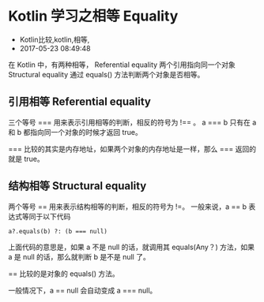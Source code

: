 # Kotlin 学习之相等 Equality
- Kotlin比较,kotlin,相等,
- 2017-05-23 08:49:48

在 Kotlin 中，有两种相等，
 Referential equality 两个引用指向同一个对象
 Structural equality 通过 equals() 方法判断两个对象是否相等。

## 引用相等 Referential equality

三个等号 === 用来表示引用相等的判断，相反的符号为 !== 。 a === b 只有在 a 和 b 都指向同一个对象的时候才返回 true。

=== 比较的其实是内存地址，如果两个对象的内存地址是一样，那么 === 返回的就是 true。

## 结构相等 Structural equality

两个等号 == 用来表示结构相等的判断，相反的符号为 !=。 一般来说，a == b 表达式等同于以下代码

    a?.equals(b) ?: (b === null)

上面代码的意思是，如果 a 不是 null 的话，就调用其 equals(Any？) 方法，如果 a 是 null 的话，那么就判断 b 是不是 null 了。

== 比较的是对象的 equals() 方法。

一般情况下，a == null 会自动变成 a === null。